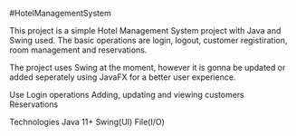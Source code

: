 #HotelManagementSystem


This project is a simple Hotel Management System project with Java and Swing used. The basic operations are login, logout, customer registiration, room management and reservations.

The project uses Swing at the moment, however it is gonna be updated or added seperately using JavaFX for a better user experience.

Use
Login operations
Adding, updating and viewing customers
Reservations

Technologies
Java 11+
Swing(UI)
File(I/O)
